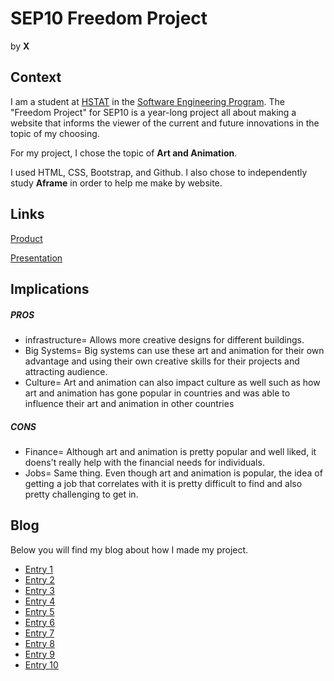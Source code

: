 # SEP10 Freedom Project
by **X**

## Context
I am a student at [HSTAT](https://www.hstat.org/) in the [Software Engineering Program](https://hstatsep.github.io/). The "Freedom Project" for SEP10 is a year-long project all about making a website that informs the viewer of the current and future innovations in the topic of my choosing.

For my project, I chose the topic of **Art and Animation**. 

I used HTML, CSS, Bootstrap, and Github. I also chose to independently study **Aframe** in order to help me make by website.

## Links

[Product](https://xinyangl5722.github.io/sep10-freedom-project)

[Presentation]((https://docs.google.com/presentation/d/1cfgeX5PuMDlMStDAAmx4N3Nbm3sYAA457B3NO6VqR1o/edit#slide=id.p))

## Implications
##### PROS
* infrastructure= Allows more creative designs for different buildings.
* Big Systems= Big systems can use these art and animation for their own advantage and using their own creative skills for their projects and attracting audience.
* Culture= Art and animation can also impact culture as well such as how art and animation has gone popular in countries and was able to influence their art and animation in other countries
##### CONS
* Finance= Although art and animation is pretty popular and well liked, it doens't really help with the financial needs for individuals.
* Jobs= Same thing. Even though art and animation is popular, the idea of getting a job that correlates with it is pretty difficult to find and also pretty challenging to get in.


## Blog
Below you will find my blog about how I made my project.

* [Entry 1](blog/entry01.md)
* [Entry 2](blog/entry02.md)
* [Entry 3](blog/entry03.md)
* [Entry 4](blog/entry04.md)
* [Entry 5](blog/entry05.md)
* [Entry 6](blog/entry06.md)
* [Entry 7](blog/entry07.md)
* [Entry 8](blog/entry08.md)
* [Entry 9](blog/entry09.md)
* [Entry 10](blog/entry10.md)
